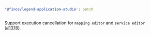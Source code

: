 ```yaml
---
'@finos/legend-application-studio': patch
---
```


Support execution cancellation for `mapping editor` and `service editor` ([#1376](https://github.com/finos/legend-studio/issues/1376)).
